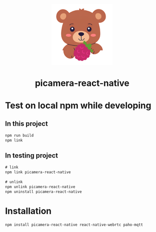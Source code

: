 <p align=center>
    <img src="doc/icon.png" width="200" alt="picamera-react-native">
</p>
<h1 align="center">
    picamera-react-native
</h1>

# Test on local npm while developing
## In this project
```shell
npm run build
npm link
```

## In testing project
```shell
# link
npm link picamera-react-native

# unlink
npm unlink picamera-react-native
npm uninstall picamera-react-native
```

# Installation

```shell
npm install picamera-react-native react-native-webrtc paho-mqtt
```
